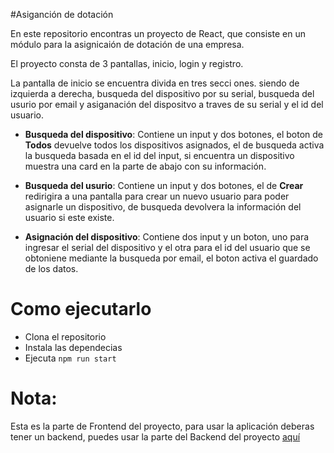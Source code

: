 #Asiganción de dotación

En este repositorio encontras un proyecto de React, que consiste en un módulo para la asignicaión de dotación de una empresa.

El proyecto consta de 3 pantallas, inicio, login y registro.

La pantalla de inicio se encuentra divida en tres secci
ones. siendo de izquierda a derecha, busqueda del dispositivo por su serial, busqueda del usurio por email y asiganación del dispositvo a traves de su serial y el id del usuario.

+ **Busqueda del dispositivo**:  Contiene un input y dos botones, el boton de **Todos** devuelve todos los dispositivos asignados, el de busqueda activa la busqueda basada en el id del input, si encuentra un dispositivo muestra una card en la parte de abajo con su información.

+ **Busqueda del usurio**: Contiene un input y dos botones, el de **Crear** redirigira a una pantalla para crear un nuevo usuario para poder asignarle un dispositivo, de busqueda devolvera la información del usuario si este existe.

+ **Asignación del dispositivo**: Contiene dos input y un boton, uno para ingresar el serial del dispositivo y el otra para el id del usuario que se obtoniene mediante la busqueda por email, el boton activa el guardado de los datos.

# Como ejecutarlo

+ Clona el repositorio
+ Instala las dependecias
+ Ejecuta `npm run start`

# Nota:

Esta es la parte de Frontend del proyecto, para usar la aplicación deberas tener un backend, puedes usar la parte del Backend del proyecto [aquí](https://github.com/TonyLuque/backend_manage_tool)

